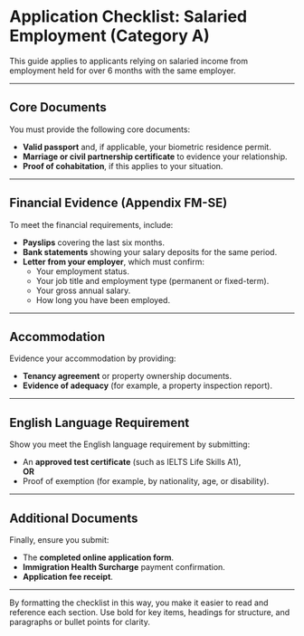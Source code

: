 # Application Checklist: Salaried Employment (Category A)

This guide applies to applicants relying on salaried income from employment held for over 6 months with the same employer.

---

## Core Documents

You must provide the following core documents:
- **Valid passport** and, if applicable, your biometric residence permit.
- **Marriage or civil partnership certificate** to evidence your relationship.
- **Proof of cohabitation**, if this applies to your situation.

---

## Financial Evidence (Appendix FM-SE)

To meet the financial requirements, include:
- **Payslips** covering the last six months.
- **Bank statements** showing your salary deposits for the same period.
- **Letter from your employer**, which must confirm:
  - Your employment status.
  - Your job title and employment type (permanent or fixed-term).
  - Your gross annual salary.
  - How long you have been employed.

---

## Accommodation

Evidence your accommodation by providing:
- **Tenancy agreement** or property ownership documents.
- **Evidence of adequacy** (for example, a property inspection report).

---

## English Language Requirement

Show you meet the English language requirement by submitting:
- An **approved test certificate** (such as IELTS Life Skills A1),  
  **OR**
- Proof of exemption (for example, by nationality, age, or disability).

---

## Additional Documents

Finally, ensure you submit:
- The **completed online application form**.
- **Immigration Health Surcharge** payment confirmation.
- **Application fee receipt**.

---

By formatting the checklist in this way, you make it easier to read and reference each section. Use bold for key items, headings for structure, and paragraphs or bullet points for clarity.
